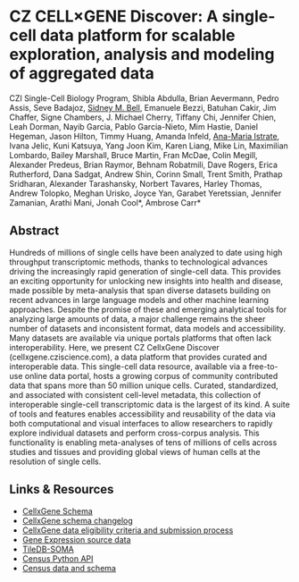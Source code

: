# CZ CELL×GENE Discover: A single-cell data platform for scalable exploration, analysis and modeling of aggregated data

CZI Single-Cell Biology Program, Shibla Abdulla, Brian Aevermann, Pedro Assis, Seve Badajoz, [Sidney M. Bell](https://sidneymbell.science/), Emanuele Bezzi, Batuhan Cakir, Jim Chaffer, Signe Chambers, J. Michael Cherry, Tiffany Chi, Jennifer Chien, Leah Dorman, Nayib Garcia, Pablo Garcia-Nieto, Mim Hastie, Daniel Hegeman, Jason Hilton, Timmy Huang, Amanda Infeld, [Ana-Maria Istrate](http://www.anaistrate.com/), Ivana Jelic, Kuni Katsuya, Yang Joon Kim, Karen Liang, Mike Lin, Maximilian Lombardo, Bailey Marshall, Bruce Martin, Fran McDae, Colin Megill, Alexander Predeus, Brian Raymor, Behnam Robatmili, Dave Rogers, Erica Rutherford, Dana Sadgat, Andrew Shin, Corinn Small, Trent Smith, Prathap Sridharan, Alexander Tarashansky, Norbert Tavares, Harley Thomas, Andrew Tolopko, Meghan Urisko, Joyce Yan, Garabet Yeretssian, Jennifer Zamanian, Arathi Mani, Jonah Cool\*, Ambrose Carr\*

## Abstract

Hundreds of millions of single cells have been analyzed to date using high throughput transcriptomic methods, thanks to technological advances driving the increasingly rapid generation of single-cell data. This provides an exciting opportunity for unlocking new insights into health and disease, made possible by meta-analysis that span diverse datasets building on recent advances in large language models and other machine learning approaches. Despite the promise of these and emerging analytical tools for analyzing large amounts of data, a major challenge remains the sheer number of datasets and inconsistent format, data models and accessibility. Many datasets are available via unique portals platforms that often lack interoperability. Here, we present CZ CellxGene Discover (cellxgene.cziscience.com), a data platform that provides curated and interoperable data. This single-cell data resource, available via a free-to-use online data portal, hosts a growing corpus of community contributed data that spans more than 50 million unique cells. Curated, standardized, and associated with consistent cell-level metadata, this collection of interoperable single-cell transcriptomic data is the largest of its kind. A suite of tools and features enables accessibility and reusability of the data via both computational and visual interfaces to allow researchers to rapidly explore individual datasets and perform cross-corpus analysis. This functionality is enabling meta-analyses of tens of millions of cells across studies and tissues and providing global views of human cells at the resolution of single cells.

## Links & Resources

- [CellxGene Schema](https://github.com/chanzuckerberg/single-cell-curation/tree/main/schema)
- [CellxGene schema changelog](https://github.com/chanzuckerberg/single-cell-curation/blob/main/schema/3.1.0/schema.md#appendix-a-changelog)
- [CellxGene data eligibility criteria and submission process](https://CellxGene.cziscience.com/docs/032__Contribute%20and%20Publish%20Data)
- [Gene Expression source data](https://CellxGene.cziscience.com/docs/04__Analyze%20Public%20Data/4_2__Gene%20Expression%20Documentation/4_2_6__Gene%20Expression%20Source%20Data)
- [TileDB-SOMA](https://github.com/single-cell-data/TileDB-SOMA)
- [Census Python API](https://chanzuckerberg.github.io/cellxgene-census/python-api.html)
- [Census data and schema](https://chanzuckerberg.github.io/cellxgene-census/cellxgene_census_docsite_schema.html#data-included-in-the-census)
